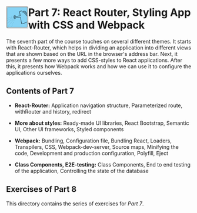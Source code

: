 <h1>
<img src="https://raw.githubusercontent.com/katerina-tziala/fullstackopen2019/master/documentation_images/part7_logo.png" alt="part logo" width="60" height="60" align="left" >
Part 7: React Router, Styling App with CSS and Webpack<br/>
</h1>

The seventh part of the course touches on several different themes. It starts with React-Router, which helps in dividing an application into different views that are shown based on the URL in the browser's address bar. Next, it presents a few more ways to add CSS-styles to React applications. After this, it presents how Webpack works and how we can use it to configure the applications ourselves.

<h2>Contents of Part 7</h2>

* **React-Router:** Application navigation structure, Parameterized route, withRouter and history, redirect

* **More about styles:** Ready-made UI libraries, React Bootstrap, Semantic UI, Other UI frameworks, Styled components

* **Webpack:** Bundling, Configuration file, Bundling React, Loaders, Transpilers, CSS, Webpack-dev-server, Source maps, Minifying the code, Development and production configuration, Polyfill, Eject

* **Class Components, E2E-testing:** Class Components, End to end testing of the application, Controlling the state of the database


<h2>Exercises of Part 8</h2>

This directory contains the series of exercises for *Part 7*. 


